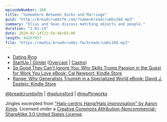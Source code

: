 ```yaml
---
episodeNumber: 168
title: "Somewhere Between Socks and Marriage"
guid: "http://breadcrumbsfm.com/?name=breadcrumbs168.mp3"
summary: "Elias and Sean discuss matching objects and people."
duration: "1:01:14"
date: 2020-02-14T22:54:46+03:00
length: 44257857
file: "https://media.breadcrumbs.fm/breadcrumbs168.mp3"
---
```


- [Dating Ring](https://www.datingring.com/)
- [StartUp | Gimlet](https://www.gimletmedia.com/startup) ([Overcast](https://overcast.fm/+TrO09qcSs) | [Castro](https://castro.fm/episode/UKLMof))
- [So Good They Can't Ignore You: Why Skills Trump Passion in the Quest for Work You Love eBook: Cal Newport: Kindle Store](http://www.amazon.com/dp/B0076DDBJ6/?tag=breadcrumbsfm-20)
- [Range: Why Generalists Triumph in a Specialized World eBook: David J. Epstein: Kindle Store](http://www.amazon.com/dp/B07H1ZYWTM/?tag=breadcrumbsfm-20)

[@breadcrumbsfm](https://twitter.com/breadcrumbsfm) | [@splunsford](https://twitter.com/splunsford) | [@muffinworks](https://twitter.com/muffinworks)

Jingles excerpted from ["Halo-centric Hang/Halo improvisation" by Aaron Ximm](http://freemusicarchive.org/music/aaron_ximm/handpans_and_the_hang/). Licensed under a [Creative Commons Attribution-Noncommercial-ShareAlike 3.0 United States License](http://creativecommons.org/licenses/by-nc-sa/3.0/us/).